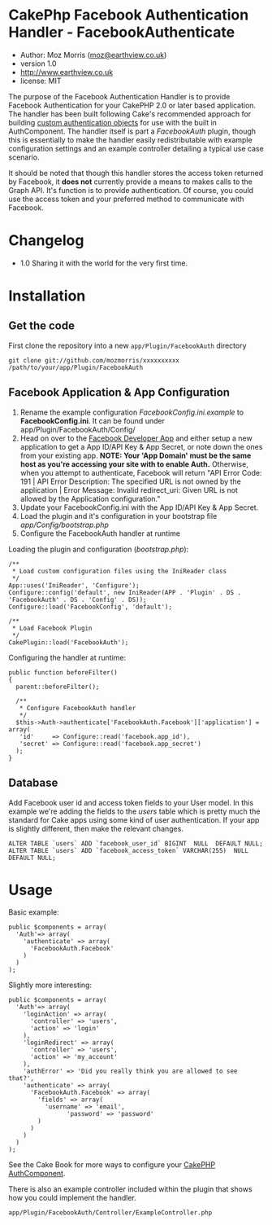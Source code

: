 # CakePhp Facebook Authentication Handler - FacebookAuthenticate
* Author:  Moz Morris (moz@earthview.co.uk)
* version 1.0
* http://www.earthview.co.uk
* license: MIT

The purpose of the Facebook Authentication Handler is to provide Facebook Authentication for your CakePHP 2.0 or later based application. The handler has been built following Cake's recommended approach for building [custom authentication objects](http://book.cakephp.org/2.0/en/core-libraries/components/authentication.html?#creating-custom-authentication-objects "Authentication &mdash; CakePHP Cookbook v2.0.0 documentation") for use with the built in AuthComponent.
The handler itself is part a *FacebookAuth* plugin, though this is essentially to make the handler easily redistributable with example configuration settings and an example controller detailing a typical use case scenario.

It should be noted that though this handler stores the access token returned by Facebook, it **does not** currently provide a means to makes calls to the Graph API. It's function is to provide authentication. Of course, you could use the access token and your preferred method to communicate with Facebook.

# Changelog

* 1.0 Sharing it with the world for the very first time.

# Installation

## Get the code

First clone the repository into a new `app/Plugin/FacebookAuth` directory

    git clone git://github.com/mozmorris/xxxxxxxxxx /path/to/your/app/Plugin/FacebookAuth
	
## Facebook Application & App Configuration

1. Rename the example configuration *FacebookConfig.ini.example* to **FacebookConfig.ini**. It can be found under app/Plugin/FacebookAuth/Config/
2. Head on over to the [Facebook Developer App](https://developers.facebook.com/apps) and either setup a new application to get a App ID/API Key & App Secret, or note down the ones from your existing app. **NOTE: Your 'App Domain' must be the same host as you're accessing your site with to enable Auth.** Otherwise, when you attempt to authenticate, Facebook will return "API Error Code: 191 | API Error Description: The specified URL is not owned by the application | Error Message: Invalid redirect_uri: Given URL is not allowed by the Application configuration."
3. Update your FacebookConfig.ini with the App ID/API Key & App Secret.
4. Load the plugin and it's configuration in your bootstrap file *app/Config/bootstrap.php*
5. Configure the FacebookAuth handler at runtime

Loading the plugin and configuration (*bootstrap.php*):
    
    /**
     * Load custom configuration files using the IniReader class
     */
    App::uses('IniReader', 'Configure');
    Configure::config('default', new IniReader(APP . 'Plugin' . DS . 'FacebookAuth' . DS . 'Config' . DS));
    Configure::load('FacebookConfig', 'default');
    
    /**
     * Load Facebook Plugin
     */
    CakePlugin::load('FacebookAuth');
    
Configuring the handler at runtime:

    public function beforeFilter()
    {
      parent::beforeFilter();
  
      /**
       * Configure FacebookAuth handler
       */
      $this->Auth->authenticate['FacebookAuth.Facebook']['application'] = array(
       'id'     => Configure::read('facebook.app_id'),
       'secret' => Configure::read('facebook.app_secret')
      );
    }

## Database

Add Facebook user id and access token fields to your User model. In this example we're adding the fields to the _users_ table which is pretty much the standard for Cake apps using some kind of user authentication. If your app is slightly different, then make the relevant changes.

    ALTER TABLE `users` ADD `facebook_user_id` BIGINT  NULL  DEFAULT NULL;  
    ALTER TABLE `users` ADD `facebook_access_token` VARCHAR(255)  NULL  DEFAULT NULL;
    
# Usage

Basic example:

    public $components = array(
      'Auth'=> array(
        'authenticate' => array(
          'FacebookAuth.Facebook'
        )
      )
    );

Slightly more interesting:

    public $components = array(
      'Auth'=> array(
        'loginAction' => array(
          'controller' => 'users',
          'action' => 'login'
        ),
        'loginRedirect' => array(
          'controller' => 'users',
          'action' => 'my_account'
        ),
        'authError' => 'Did you really think you are allowed to see that?',
        'authenticate' => array(
          'FacebookAuth.Facebook' => array(
            'fields' => array(
              'username' => 'email',
        			'password' => 'password'
            )
          )
        )
      )
    );

See the Cake Book for more ways to configure your [CakePHP AuthComponent](http://book.cakephp.org/2.0/en/core-libraries/components/authentication.html "Authentication &mdash; CakePHP Cookbook v2.0.0 documentation").

There is also an example controller included within the plugin that shows how you could implement the handler.

    app/Plugin/FacebookAuth/Controller/ExampleController.php
  
